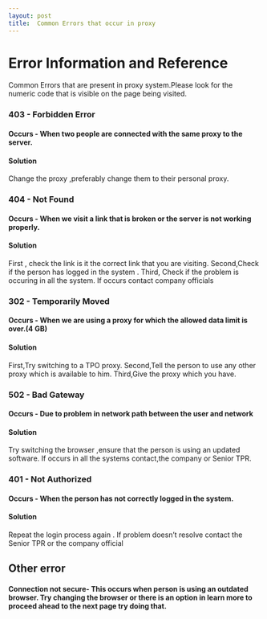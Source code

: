 ```yaml
---
layout: post
title:  Common Errors that occur in proxy
---
```


# Error Information and Reference

Common Errors that are present in proxy system.Please look for the numeric code that is visible on the page being visited.
### 403 - Forbidden Error

#### Occurs - When two people are connected with the same proxy to the server.
#### Solution 
 Change the proxy ,preferably change them to their personal proxy.

### 404 - Not Found
#### Occurs - When we visit a link that is broken or the server is not working properly.
#### Solution 
 First , check the link is it the correct link that you are visiting.
Second,Check if the person has logged in the system .
Third, Check if the problem is occuring in all the system. If occurs contact company officials

### 302 - Temporarily Moved
#### Occurs - When we are using a proxy for which the allowed data limit is over.(4 GB)
#### Solution 
First,Try switching to a TPO proxy.
Second,Tell the person to use any other proxy which is available to him.
Third,Give the proxy which you have.


### 502 - Bad Gateway 
#### Occurs - Due to problem in network path between the user and network
#### Solution 
Try switching the browser ,ensure that the person is using an updated software.
If occurs in all the systems contact,the company or Senior TPR.

### 401 - Not Authorized
#### Occurs - When the person has not correctly logged in the system.
#### Solution 
 Repeat  the login process again . If problem doesn’t resolve contact the Senior TPR or the company official 


## Other error
#### Connection not secure- This occurs when person is using an outdated browser. Try changing the browser or there is an option in learn more to proceed ahead to the next page try doing that.


